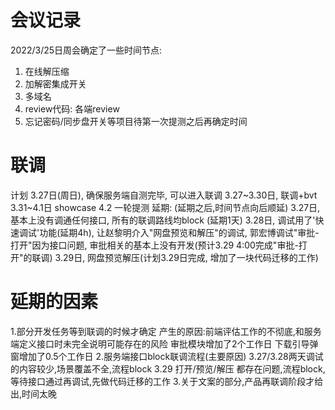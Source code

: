 # 会议记录
2022/3/25日周会确定了一些时间节点:
  1. 在线解压缩
  2. 加解密集成开关
  3. 多域名
  4. review代码: 各端review
  5. 忘记密码/同步盘开关等项目待第一次提测之后再确定时间

# 联调
  计划
    3.27日(周日), 确保服务端自测完毕, 可以进入联调
    3.27~3.30日, 联调+bvt
    3.31~4.1日 showcase
    4.2 一轮提测
  延期: (延期之后,时间节点向后顺延)
    3.27日, 基本上没有调通任何接口, 所有的联调路线均block (延期1天)
    3.28日, 调试用了'快速调试'功能(延期4h), 让赵黎明介入"网盘预览和解压"的调试, 郭宏博调试"审批-打开"因为接口问题, 审批相关的基本上没有开发(预计3.29 4:00完成"审批-打开"的联调)
    3.29日, 网盘预览解压(计划3.29日完成, 增加了一块代码迁移的工作)

# 延期的因素
  1.部分开发任务等到联调的时候才确定
    产生的原因:前端评估工作的不彻底,和服务端定义接口时未完全说明可能存在的风险
    审批模块增加了2个工作日
    下载引导弹窗增加了0.5个工作日
  2.服务端接口block联调流程(主要原因)
    3.27/3.28两天调试的内容较少,场景覆盖不全,流程block
    3.29 打开/预览/解压 都存在问题,流程block,等待接口通过再调试,先做代码迁移的工作
  3.关于文案的部分,产品再联调阶段才给出,时间太晚
